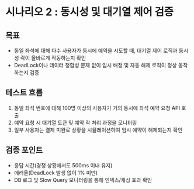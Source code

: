 # 시나리오 2 : 동시성 및 대기열 제어 검증

## **목표**

* 동일 좌석에 대해 다수 사용자가 동시에 예약을 시도할 때, 대기열 제어 로직과 동시성 락이 올바르게 작동하는지 확인
* DeadLock이나 데이터 정합성 문제 없이 임시 배정 및 자동 해제 로직이 정상 동작하는지 검증

## **테스트 흐름**

1. 동일 좌석 번호에 대해 100명 이상의 사용자가 거의 동시에 좌석 예약 요청 API 호출
2. 예약 요청 시 대기열 토큰 및 예약 락 처리 과정을 모니터링
3. 일부 사용자는 결제 미완료 상황을 시뮬레이션하여 임시 예약이 해제되는지 확인

## **검증 포인트**

* 응답 시간(경쟁 상황에서도 500ms 이내 유지)
* 에러율(DeadLock 발생 없이 1% 미만)
* DB 로그 및 Slow Query 모니터링을 통해 인덱스/캐싱 효과 확인

